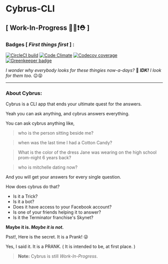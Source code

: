# Cybrus-CLI
## [ Work-In-Progress 👨‍💻❗⛑ ]
### **Badges** [ _First things first_ ] :

[![CircleCI build](https://img.shields.io/circleci/project/github/CybrusAI/cybrus-cli.svg?style=flat-square&label=CircleCI%20build)](https://circleci.com/gh/CybrusAI/cybrus-cli) [![Code Climate](https://img.shields.io/codeclimate/github/CybrusAI/cybrus-cli.svg?style=flat-square&label=Code%20Climate%20G.P.A)](https://codeclimate.com/github/CybrusAI/cybrus-cli) [![Codecov coverage](https://img.shields.io/codecov/c/github/CybrusAI/cybrus-cli/development.svg?style=flat-square&label=Codecov%20coverage)](https://codecov.io/gh/CybrusAI/cybrus-cli) [![Greenkeeper badge](https://img.shields.io/badge/Greenkeeper-enabled-brightgreen.svg?style=flat-square)](https://greenkeeper.io/)

_I wonder why everybody looks for these thingies now-a-days?_ 🤔 _**IDK!** I look for them too._ 😉😝

---

### **About Cybrus:**
Cybrus is a CLI app that ends your ultimate quest for the answers.

Yeah you can ask anything, and cybrus answers everything.

You can ask cybrus anything like,

> who is the person sitting beside me?

> when was the last time I had a Cotton Candy?

> What is the color of the dress Jane was wearing on the high school prom-night 6 years back?

> who is mitchelle dating now?

And you will get your answers for every single question.

How does cybrus do that?

- Is it a Trick?
- Is it a bot?
- Does it have access to your Facebook account?
- Is one of your friends helping it to answer?
- Is it the Terminator franchise's Skynet?

**Maybe it is. _Maybe it is not._**

Psst!, Here is the secret. It is a Prank! 😜

Yes, I said it. It is a PRANK. ( It is intended to be, at first place. )

> **Note:** Cybrus is still _Work-In-Progress_.
